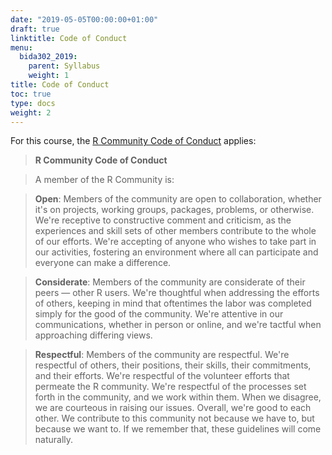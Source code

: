 ```yaml
---
date: "2019-05-05T00:00:00+01:00"
draft: true
linktitle: Code of Conduct
menu:
  bida302_2019:
    parent: Syllabus
    weight: 1
title: Code of Conduct
toc: true
type: docs
weight: 2
---
```



For this course, the [R Community Code of Conduct](https://wiki.r-consortium.org/view/R_Consortium_and_the_R_Community_Code_of_Conduct) applies:

> **R Community Code of Conduct**

> A member of the R Community is: 

> **Open**: Members of the community are open to collaboration, whether it's on projects, working groups, packages, problems, or otherwise. We're receptive to constructive comment and criticism, as the experiences and skill sets of other members contribute to the whole of our efforts. We're accepting of anyone who wishes to take part in our activities, fostering an environment where all can participate and everyone can make a difference. 

> **Considerate**: Members of the community are considerate of their peers — other R users. We're thoughtful when addressing the efforts of others, keeping in mind that oftentimes the labor was completed simply for the good of the community. We're attentive in our communications, whether in person or online, and we're tactful when approaching differing views. 

> **Respectful**: Members of the community are respectful. We're respectful of others, their positions, their skills, their commitments, and their efforts. We're respectful of the volunteer efforts that permeate the R community. We're respectful of the processes set forth in the community, and we work within them. When we disagree, we are courteous in raising our issues. 
Overall, we're good to each other. We contribute to this community not because we have to, but because we want to. If we remember that, these guidelines will come naturally. 

